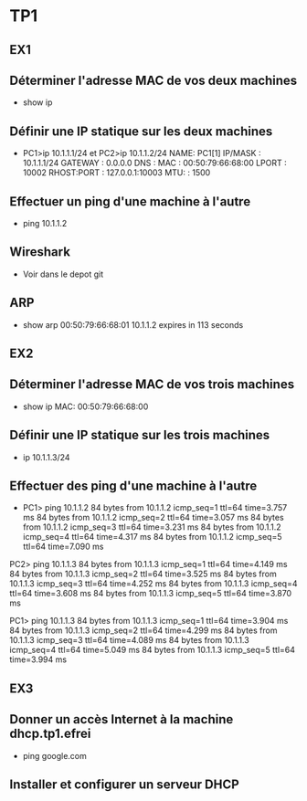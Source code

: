 # TP1

## EX1

##  Déterminer l'adresse MAC de vos deux machines

- show ip

## Définir une IP statique sur les deux machines

- PC1>ip 10.1.1.1/24 et PC2>ip 10.1.1.2/24 
NAME: PC1[1]
IP/MASK     : 10.1.1.1/24
GATEWAY     : 0.0.0.0
DNS         :
MAC         : 00:50:79:66:68:00
LPORT       : 10002
RHOST:PORT  : 127.0.0.1:10003
MTU:        : 1500

## Effectuer un ping d'une machine à l'autre

- ping 10.1.1.2

## Wireshark 
- Voir dans le depot git
## ARP

- show arp 00:50:79:66:68:01  10.1.1.2 expires in 113 seconds

## EX2

## Déterminer l'adresse MAC de vos trois machines

- show ip  MAC: 00:50:79:66:68:00


## Définir une IP statique sur les trois machines

- ip 10.1.1.3/24 

## Effectuer des ping d'une machine à l'autre

- PC1> ping 10.1.1.2
84 bytes from 10.1.1.2 icmp_seq=1 ttl=64 time=3.757 ms
84 bytes from 10.1.1.2 icmp_seq=2 ttl=64 time=3.057 ms
84 bytes from 10.1.1.2 icmp_seq=3 ttl=64 time=3.231 ms
84 bytes from 10.1.1.2 icmp_seq=4 ttl=64 time=4.317 ms
84 bytes from 10.1.1.2 icmp_seq=5 ttl=64 time=7.090 ms

PC2> ping 10.1.1.3
84 bytes from 10.1.1.3 icmp_seq=1 ttl=64 time=4.149 ms
84 bytes from 10.1.1.3 icmp_seq=2 ttl=64 time=3.525 ms
84 bytes from 10.1.1.3 icmp_seq=3 ttl=64 time=4.252 ms
84 bytes from 10.1.1.3 icmp_seq=4 ttl=64 time=3.608 ms
84 bytes from 10.1.1.3 icmp_seq=5 ttl=64 time=3.870 ms

PC1> ping 10.1.1.3
84 bytes from 10.1.1.3 icmp_seq=1 ttl=64 time=3.904 ms
84 bytes from 10.1.1.3 icmp_seq=2 ttl=64 time=4.299 ms
84 bytes from 10.1.1.3 icmp_seq=3 ttl=64 time=4.089 ms
84 bytes from 10.1.1.3 icmp_seq=4 ttl=64 time=5.049 ms
84 bytes from 10.1.1.3 icmp_seq=5 ttl=64 time=3.994 ms

## EX3

##  Donner un accès Internet à la machine dhcp.tp1.efrei

- ping google.com

##  Installer et configurer un serveur DHCP





